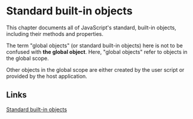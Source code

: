 # Standard built-in objects

This chapter documents all of JavaScript's standard, built-in objects, including their methods and properties.

The term "global objects" (or standard built-in objects) here is not to be confused with **the global object**. Here, "global objects" refer to objects in the global scope.

Other objects in the global scope are either created by the user script or provided by the host application.

## Links

[Standard built-in objects](https://developer.mozilla.org/en-US/docs/Web/JavaScript/Reference/Global_Objects)
